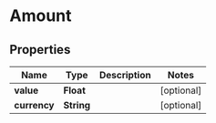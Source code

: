# Amount

## Properties
Name | Type | Description | Notes
------------ | ------------- | ------------- | -------------
**value** | **Float** |  |  [optional]
**currency** | **String** |  |  [optional]
